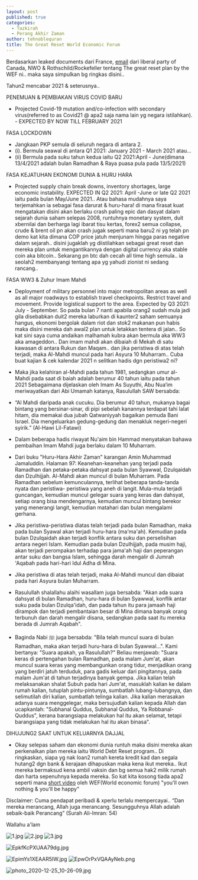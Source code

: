 ```yaml
---
layout: post
published: true
categories:
  - Tazkirah
  - Perang Akhir Zaman
author: tehnoblequran
title: The Great Reset World Economic Forum
---
```

Berdasarkan leaked documents dari France, [email](https://thecanadianreport.ca/is-this-leaked-memo-really-trudeaus-covid-plan-for-2021-you-decide/) dari liberal party of Canada, NWO & Rothschild/Rockefeller  tentang The great reset plan by the WEF ni.. maka saya simpulkan bg ringkas disini..

Tahun2 mencabar 2021 & seterusnya..

PENEMUAN & PEMBIAKAN VIRUS COVID BARU
- Projected Covid-19 mutation and/co-infection with secondary virus(referred to as Covid21 @ apa2 saja nama lain yg negara istilahkan). - EXPECTED BY NOW TILL FEBRUARY 2021
   
FASA LOCKDOWN
- Jangkaan PKP semula di seluruh negara di antara 2.
- (i). Bermula seawal di antara Q1 2021: January 2021 - March 2021 atau...
- (ii) Bermula pada suku tahun kedua iaitu Q2 2021:April - June(dimana 13/4/2021 adalah bulan Ramadhan & Raya puasa pula pada 13/5/2021)


FASA KEJATUHAN EKONOMI DUNIA & HURU HARA
- Projected supply chain break downs, inventory shortages, large economic instability. EXPECTED IN Q2 2021: April -June or late Q2 2021 iaitu pada bulan May/June 2021.. Atau bahasa mudahnya saya terjemahkan ia sebagai fasa darurat & huru-hara! di mana firasat kuat mengatakan  disini akan berlaku crash paling epic dan dasyat dalam sejarah dunia saham selepas 2008, runtuhnya monetary system, duit xbernilai dan berharga lagi ibarat tisu kertas, forex2 semua collapse, crude & brent oil pn akan crash jugak seperti mana baru2 ni yg telah  pn demo kat kita dimana COP price jatuh menjunam hingga paras negative dalam sejarah.. disini jugaklah yg diistilahkan sebagai great reset dan mereka plan untuk mengantikannya dengan digital currency aka stable coin aka bitcoin.. Sekarang pn btc dah cecah all time high semula.. ia seolah2 membanyangi tentang apa yg yahudi zionist ni sedang rancang..


FASA WW3 & Zuhur Imam Mahdi
- Deployment of military personnel into major metropolitan areas as well as all major roadways to establish travel checkpoints. Restrict travel and movement. Provide logistical support to the area. Expected by Q3 2021: July - September. So pada bulan 7 nanti apabila orang2 sudah mula jadi gila disebabkan duit2 mereka laburkan di kaunter2 saham semuanya hangus, ekonomi bergolak dalam riot dan stok2 makanan pun habis maka disini mereka dah awal2 plan untuk letakkan tentera di jalan.. So kat sini saya cuma andaikan malhamah kubra akan bermula aka WW3 aka amageddon.. Dan imam mahdi akan dibaiah di Mekah di satu kawasan di antara Rukun dan Maqam.. dan jika peristiwa di atas telah terjadi, maka Al-Mahdi muncul pada hari Asyura 10 Muharram.. Cuba buat kajian & cek kalendar 2021 n selitkan hadis dgn peristiwa2 ni?

- Maka jika kelahiran al-Mahdi pada tahun 1981, sedangkan umur al-Mahdi pada saat di baiah adalah berumur 40 tahun iaitu pada tahun 2021 Sebagaimana dijelaskan oleh Imam As Suyuthi, Abu Nua’im meriwayatkan dari Abi Umamah katanya, Rasulullah SAW bersabda:

- “Al Mahdi daripada anak cucuku. Dia berumur 40 tahun, mukanya bagai bintang yang bersinar-sinar, di pipi sebelah kanannya terdapat tahi lalat hitam, dia memakai dua jubah Qatwaniyyah bagaikan pemuda Bani Israel. Dia mengeluarkan gedung-gedung dan menakluk negeri-negeri syirik.”
(Al-Hawi Lil-Fatawi)

- Dalam beberapa hadis riwayat Nu'aim bin Hammad menyatakan bahawa pembaihan Imam Mahdi juga berlaku dalam 10 Muharram.

- Dari buku "Huru-Hara Akhir Zaman" karangan Amin Muhammad Jamaluddin. Halaman 97:
Keanehan-keanehan yang terjadi pada Ramadhan dan petaka-petaka dahsyat pada bulan Syawwal, Dzulqaidah dan Dzulhijjah. Al-Mahdi akan muncul di bulan Muharram. Pada Ramadhan sebelum kemunculannya, terlihat beberapa tanda-tanda nyata dan peristiwa- peristiwa yang aneh di langit. Mula-mula terjadi guncangan, kemudian muncul gelegar suara yang keras dan dahsyat, setiap orang bisa mendengarnya, kemudian muncul bintang berekor yang menerangi langit, kemudian matahari dan bulan mengalami gerhana.

- Jika peristiwa-peristiwa diatas telah terjadi pada bulan Ramadhan, maka pada bulan Syawal akan terjadi huru-hara (ma'ma'ah). Kemudian pada bulan Dzulqaidah akan terjadi konflik antara suku dan perselisihan antara negeri Islam. Kemudian pada bulan Dzulhijjah, pada musim haji, akan terjadi perompakan terhadap para jama'ah haji dan peperangan antar suku dan bangsa Islam, sehingga darah mengalir di Jumrah 'Aqabah pada hari-hari Idul Adha di Mina.

- Jika peristiwa di atas telah terjadi, maka Al-Mahdi muncul dan dibaiat pada hari Asyura bulan Muharram.

- Rasulullah shalallahu alaihi wasallam juga bersabda:
"Akan ada suara dahsyat di bulan Ramadhan, huru-hara di bulan Syawwal, konflik antar suku pada bulan Dzulqa'idah, dan pada tahun itu para jamaah haji dirampok dan terjadi pembantaian besar di Mina dimana banyak orang terbunuh dan darah mengalir disana, sedangkan pada saat itu mereka berada di Jumrah Aqabah".


- Baginda Nabi ﷺ juga bersabda:
"Bila telah muncul suara di bulan Ramadhan, maka akan terjadi huru-hara di bulan Syawwal...". Kami bertanya: "Suara apakah, ya Rasulullah?" Beliau menjawab: "Suara keras di pertengahan bulan Ramadhan, pada malam Jum'at, akan muncul suara keras yang membangunkan orang tidur, menjadikan orang yang berdiri jatuh terduduk, para gadis keluar dari pingitannya, pada malam Jum'at di tahun terjadinya banyak gempa. Jika kalian telah melaksanakan shalat Subuh pada hari Jum'at, masuklah kalian ke dalam rumah kalian, tutuplah pintu-pintunya, sumbatlah lubang-lubangnya, dan selimutilah diri kalian, sumbatlah telinga kalian. Jika kalian merasakan adanya suara menggelegar, maka bersujudlah kalian kepada Allah dan ucapkanlah: "Subhanal Quddus, Subhanal Quddus, Ya Robbanal-Quddus", kerana barangsiapa melakukan hal itu akan selamat, tetapi barangsiapa yang tidak melakukan hal itu akan binasa".




DIHUJUNG2 SAAT UNTUK KELUARNYA DAJJAL
- Okay selepas saham dan ekonomi dunia runtuh maka disini mereka akan perkenalkan plan mereka iaitu World Debt Reset program.. Di ringkaskan, siapa yg nak loan2 rumah kereta kredit kad dan segala hutang2 dgn bank & kerajaan dihapuskan maka kena ikut mereka.. Ikut mereka bermaksud kena ambil vaksin dan bg semua hak2 milik rumah dan harta sepenuhnya kepada mereka. So kat kita kosong tiada apa2 seperti mana [short video](https://www.youtube.com/watch?v=ER04dbt5p74) oleh WEF(World economic forum)  "you'll own nothing & you'll be happy"


Disclaimer: Cuma pendapat peribadi & xperlu terlalu mempercayai.. 
“Dan mereka merancang, Allah juga merancang. Sesungguhnya Allah adalah sebaik-baik Perancang” 
(Surah Ali-Imran: 54)


Wallahu a'lam


![1.jpg]({{site.baseurl}}/images/1.jpg)
![2.jpg]({{site.baseurl}}/images/2.jpg)
![3.jpg]({{site.baseurl}}/images/3.jpg)


![EpkfKcPXUAA79dg.jpg]({{site.baseurl}}/images/EpkfKcPXUAA79dg.jpg)


![EpimYs1XEAAR5IW.jpg]({{site.baseurl}}/images/EpimYs1XEAAR5IW.jpg)
![EpwOrPxVQAAyNeb.png]({{site.baseurl}}/images/EpwOrPxVQAAyNeb.png)


![photo_2020-12-25_10-26-09.jpg]({{site.baseurl}}/images/photo_2020-12-25_10-26-09.jpg)
